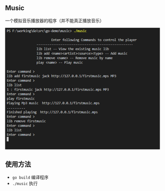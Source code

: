 ## Music
一个模拟音乐播放器的程序（并不能真正播放音乐）

![avatar](./doc/prg.png)

## 使用方法
* `go build` 编译程序
* `./music` 执行
